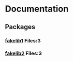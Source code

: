 # Documentation  
## Packages  
### [fakelib1](#fakelib1) Files:3  
### [fakelib2](#fakelib2) Files:3  

